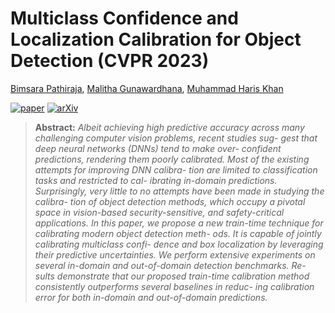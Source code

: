 # Multiclass Confidence and Localization Calibration for Object Detection (CVPR 2023)
[Bimsara Pathiraja](https://scholar.google.es/citations?hl=en&user=7ViSGnIAAAAJ), [Malitha Gunawardhana](https://scholar.google.ch/citations?user=tM9xKA8AAAAJ&hl=en), [Muhammad Haris Khan](https://scholar.google.com/citations?user=ZgERfFwAAAAJ&hl=en)

[![paper](https://img.shields.io/badge/CVF-Paper-42FF33)](https://openaccess.thecvf.com/content/ACCV2022/html/Sultana_Self-Distilled_Vision_Transformer_for_Domain_Generalization_ACCV_2022_paper.html) 
[![arXiv](https://img.shields.io/badge/arXiv-Paper-FFF933)](https://arxiv.org/pdf/2207.12392.pdf) 
<!-- [![Poster](https://img.shields.io/badge/Poster-PDF-8333FF)](https://drive.google.com/file/d/1MBe7aM6M9sNhbv6f94d7UkvzseJJDw2i/view?usp=share_link) 
[![Slides](https://img.shields.io/badge/Slides-PDF-87CEEB)](https://drive.google.com/file/d/1tM8CNjyM1EorlwA-Qv8LBmWO8Adf0MiN/view?usp=share_link)
[![Video](https://img.shields.io/badge/Video-Presentation-F9D371)](https://drive.google.com/file/d/1P0HsmlZSwX94fYs72UP9vcFeYGp7ZDeF/view?usp=share_link) -->

> **Abstract:** *Albeit achieving high predictive accuracy across many challenging computer vision problems, recent studies sug- gest that deep neural networks (DNNs) tend to make over- confident predictions, rendering them poorly calibrated. Most of the existing attempts for improving DNN calibra- tion are limited to classification tasks and restricted to cal- ibrating in-domain predictions. Surprisingly, very little to no attempts have been made in studying the calibra- tion of object detection methods, which occupy a pivotal space in vision-based security-sensitive, and safety-critical applications. In this paper, we propose a new train-time technique for calibrating modern object detection meth- ods. It is capable of jointly calibrating multiclass confi- dence and box localization by leveraging their predictive uncertainties. We perform extensive experiments on several in-domain and out-of-domain detection benchmarks. Re- sults demonstrate that our proposed train-time calibration method consistently outperforms several baselines in reduc- ing calibration error for both in-domain and out-of-domain predictions.*

